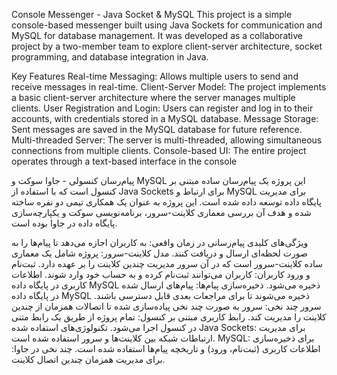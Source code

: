 Console Messenger - Java Socket & MySQL This project is a simple console-based messenger built using Java Sockets for communication and MySQL for database management. It was developed as a collaborative project by a two-member team to explore client-server architecture, socket programming, and database integration in Java.

Key Features Real-time Messaging: Allows multiple users to send and receive messages in real-time. Client-Server Model: The project implements a basic client-server architecture where the server manages multiple clients. User Registration and Login: Users can register and log in to their accounts, with credentials stored in a MySQL database. Message Storage: Sent messages are saved in the MySQL database for future reference. Multi-threaded Server: The server is multi-threaded, allowing simultaneous connections from multiple clients. Console-based UI: The entire project operates through a text-based interface in the console

پیام‌رسان کنسولی - جاوا سوکت و MySQL این پروژه یک پیام‌رسان ساده مبتنی بر کنسول است که با استفاده از Java Sockets برای ارتباط و MySQL برای مدیریت پایگاه داده توسعه داده شده است. این پروژه به عنوان یک همکاری تیمی دو نفره ساخته شده و هدف آن بررسی معماری کلاینت-سرور، برنامه‌نویسی سوکت و یکپارچه‌سازی پایگاه داده در جاوا بوده است.

ویژگی‌های کلیدی پیام‌رسانی در زمان واقعی: به کاربران اجازه می‌دهد تا پیام‌ها را به صورت لحظه‌ای ارسال و دریافت کنند. مدل کلاینت-سرور: پروژه شامل یک معماری ساده کلاینت-سرور است که در آن سرور مدیریت چندین کلاینت را بر عهده دارد. ثبت‌نام و ورود کاربران: کاربران می‌توانند ثبت‌نام کرده و به حساب خود وارد شوند. اطلاعات کاربری در پایگاه داده MySQL ذخیره می‌شود. ذخیره‌سازی پیام‌ها: پیام‌های ارسال شده در پایگاه داده MySQL ذخیره می‌شوند تا برای مراجعات بعدی قابل دسترسی باشند. سرور چند نخی: سرور به صورت چند نخی پیاده‌سازی شده تا اتصالات همزمان از چندین کلاینت را مدیریت کند. رابط کاربری مبتنی بر کنسول: تمام پروژه از طریق یک رابط متنی در کنسول اجرا می‌شود. تکنولوژی‌های استفاده شده Java Sockets: برای مدیریت ارتباطات شبکه بین کلاینت‌ها و سرور استفاده شده است. MySQL: برای ذخیره‌سازی اطلاعات کاربری (ثبت‌نام، ورود) و تاریخچه پیام‌ها استفاده شده است. چند نخی در جاوا: برای مدیریت همزمان چندین اتصال کلاینت.
